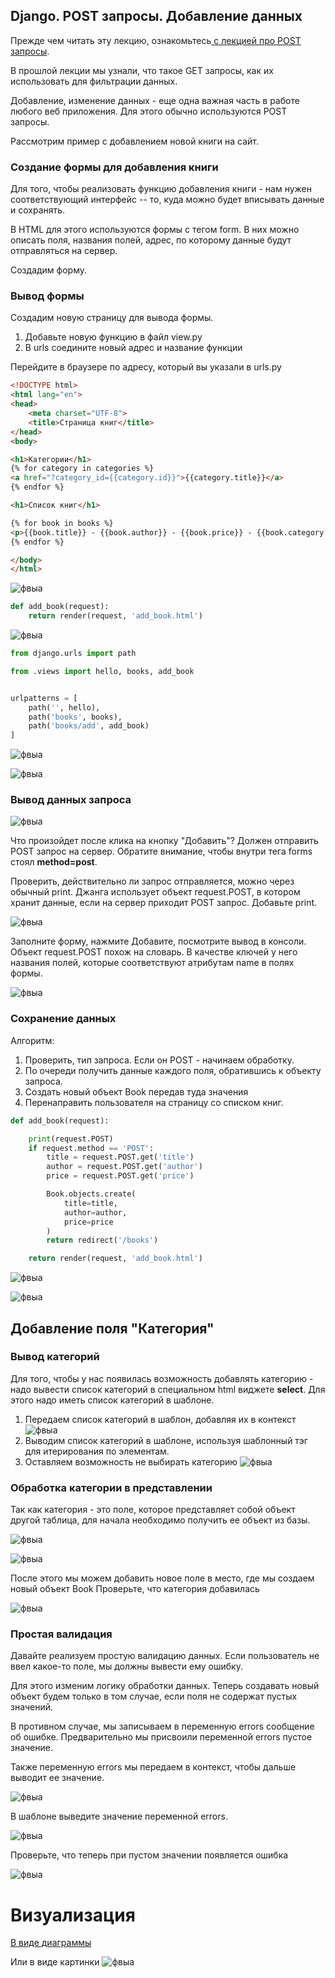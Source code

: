 ## Django. POST запросы. Добавление данных

Прежде чем читать эту лекцию, ознакомьтесь[ с лекцией про POST запросы](https://pythontop.streamlit.app/%D0%92%D0%B5%D0%B1._POST_%D0%B7%D0%B0%D0%BF%D1%80%D0%BE%D1%81%D1%8B). 

В прошлой лекции мы узнали, что такое GET запросы, как их использовать для фильтрации данных. 

Добавление, изменение данных - еще одна важная часть в работе любого веб приложения. 
Для этого обычно используются POST запросы.

Рассмотрим пример с добавлением новой книги на сайт. 
### Создание формы для добавления книги 

Для того, чтобы реализовать функцию добавления книги - нам нужен соответствующий интерфейс -- то, куда можно будет вписывать данные и сохранять. 

В HTML для этого используются формы с тегом form. В них можно описать поля, названия полей, адрес, по которому данные будут отправляться на сервер. 

Создадим форму. 

### Вывод формы 

Создадим новую страницу для вывода формы. 

1. Добавьте новую функцию в файл view.py
2. В urls соедините новый адрес и название функции 

Перейдите в браузере по адресу, который вы указали в urls.py
```html
<!DOCTYPE html>
<html lang="en">
<head>
    <meta charset="UTF-8">
    <title>Страница книг</title>
</head>
<body>

<h1>Категории</h1>
{% for category in categories %}
<a href="?category_id={{category.id}}">{{category.title}}</a>
{% endfor %}

<h1>Список книг</h1>

{% for book in books %}
<p>{{book.title}} - {{book.author}} - {{book.price}} - {{book.category.title}}</p>
{% endfor %}

</body>
</html>
```


![фвыа](http://images.na4u.ru/static/django5/2_1.png)

```python
def add_book(request):
    return render(request, 'add_book.html')
```
![фвыа](http://images.na4u.ru/static/django5/2_2.png)

```python
from django.urls import path

from .views import hello, books, add_book


urlpatterns = [
    path('', hello),
    path('books', books),
    path('books/add', add_book)
]

```
![фвыа](http://images.na4u.ru/static/django5/3.png)

![фвыа](http://images.na4u.ru/static/django5/4.png)
### Вывод данных запроса

![фвыа](http://images.na4u.ru/static/django5/5.png)

Что произойдет после клика на кнопку "Добавить"? Должен отправить POST запрос на сервер. Обратите внимание, чтобы внутри тега forms стоял **method=post**.

Проверить, действительно ли запрос отправляется, можно через обычный print. Джанга использует объект request.POST, в котором хранит данные, если на сервер приходит POST запрос. Добавьте print. 

![фвыа](http://images.na4u.ru/static/django5/6.png)

Заполните форму, нажмите Добавите, посмотрите вывод в консоли. 
Объект request.POST похож на словарь. В качестве ключей у него названия полей, которые соответствуют атрибутам name в полях формы. 

![фвыа](http://images.na4u.ru/static/django5/7.png)


### Сохранение данных

Алгоритм:
1. Проверить, тип запроса. Если он POST - начинаем обработку.
2. По очереди получить данные каждого поля, обратившись к объекту запроса. 
3. Создать новый объект Book передав туда значения
4. Перенаправить пользователя на страницу со списком книг.

```python
def add_book(request):

    print(request.POST)
    if request.method == 'POST':
        title = request.POST.get('title')
        author = request.POST.get('author')
        price = request.POST.get('price')

        Book.objects.create(
            title=title,
            author=author,
            price=price
        )
        return redirect('/books')

    return render(request, 'add_book.html')
```


![фвыа](http://images.na4u.ru/static/django5/8.png)


![фвыа](http://images.na4u.ru/static/django5/9.png)
## Добавление поля "Категория"

### Вывод категорий

Для того, чтобы у нас появилась возможность добавлять категорию - надо вывести список категорий в специальном html виджете **select**. Для этого надо иметь список категорий в шаблоне. 

1. Передаем список категорий в шаблон, добавляя их в контекст
	![фвыа](http://images.na4u.ru/static/django5/10.png)
2. Выводим список категорий в шаблоне, используя шаблонный тэг для итерирования по элементам. 
3. Оставляем возможность не выбирать категорию 
![фвыа](http://images.na4u.ru/static/django5/11.png)

### Обработка категории в представлении

Так как категория - это поле, которое представляет собой объект другой таблица, для начала необходимо получить ее объект из базы. 

![фвыа](http://images.na4u.ru/static/django5/12.png)


![фвыа](http://images.na4u.ru/static/django5/13.png)

После этого мы можем добавить новое поле в место, где мы создаем новый объект Book
Проверьте, что категория добавилась 

![фвыа](http://images.na4u.ru/static/django5/14.png)
### Простая валидация

Давайте реализуем простую валидацию данных. Если пользователь не ввел какое-то поле, мы должны вывести ему ошибку.

Для этого изменим логику обработки данных. Теперь создавать новый объект будем только в том случае, если поля не содержат пустых значений. 



В противном случае, мы записываем в переменную errors сообщение об ошибке. Предварительно мы присвоили переменной errors пустое значение. 

Также переменную errors мы передаем в контекст, чтобы дальше выводит ее значение. 

![фвыа](http://images.na4u.ru/static/django5/15.png)

В шаблоне выведите значение переменной errors. 

![фвыа](http://images.na4u.ru/static/django5/16.png)

Проверьте, что теперь при пустом значении появляется ошибка

![фвыа](http://images.na4u.ru/static/django5/18.png)
# Визуализация

[В виде диаграммы](https://excalidraw.com/#json=neCQzBZ1Z1uBuSIDMV2oA,ojNLNMPakz-x7hEVKK9Gmg)



Или в виде картинки
![фвыа](http://images.na4u.ru/static/django5/19.png)